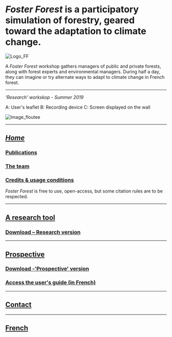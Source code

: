 # _Foster Forest_ is a participatory simulation of forestry, geared toward the adaptation to climate change.

![Logo_FF](https://timotheefouqueray.github.io/fosterforest/images/FF_Logo_medium.jpg?s=50)

A _Foster Forest_ workshop gathers managers of public and private forests, along with forest experts and environmental managers. During half a day, they can imagine or try alternate ways to adapt to climate change in French forest.

***

*'Research' workskop - Summer 2019*

A: User's leaflet
B: Recording device
C: Screen displayed on the wall

![Image_floutee](https://timotheefouqueray.github.io/fosterforest/images/Foster_Forest_Set-up_Flou.jpg)

***

## *[Home](https://timotheefouqueray.github.io/fosterforest/english/home-eng)*
### [Publications](https://timotheefouqueray.github.io/fosterforest/english/documentation-eng)
### [The team](https://timotheefouqueray.github.io/fosterforest/english/equipe-eng)
### [Credits & usage conditions](https://timotheefouqueray.github.io/fosterforest/english/credits-utilisation-eng)
_Foster Forest_ is free to use, open-access, but some citation rules are to be respected.

***
## [A research tool](https://timotheefouqueray.github.io/fosterforest/english/recherche-eng)
### [Download – Research version](https://timotheefouqueray.github.io/fosterforest/english/telecharger-recherche-eng)

***
## [Prospective](https://timotheefouqueray.github.io/fosterforest/english/prospective-eng)
### [Download -'Prospective' version](https://timotheefouqueray.github.io/fosterforest/english/telecharger-prospective-eng)
### [Access the user's guide (in French)](https://timotheefouqueray.github.io/fosterforest/prospective/tutoriels)

***
## [Contact](https://timotheefouqueray.github.io/fosterforest/english/contact-eng)

***
## [French](https://timotheefouqueray.github.io/fosterforest/README)

